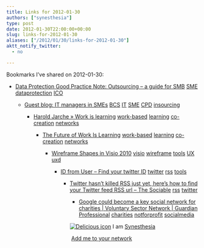 ```yaml
---
title: Links for 2012-01-30
authors: ["synesthesia"]
type: post
date: 2012-01-30T22:00:00+00:00
slug: links-for-2012-01-30 
aliases: ["/2012/01/30/links-for-2012-01-30"]
aktt_notify_twitter:
  - no

---
```

Bookmarks I&#8217;ve shared on 2012-01-30:

  * [Data Protection Good Practice Note: Outsourcing &#8211; a guide for SMB][1] 
    [SME][2] [dataprotection][3] [ICO][4] </li> 
    
      * [Guest blog: IT managers in SMEs][5] 
        [BCS][6] [IT][7] [SME][2] [CPD][8] [insourcing][9] </li> 
        
          * [Harold Jarche &raquo; Work is learning][10] 
            [work-based][11] [learning][12] [co-creation][13] [networks][14] </li> 
            
              * [The Future of Work Is Learning][15] 
                [work-based][11] [learning][12] [co-creation][13] [networks][14] </li> 
                
                  * [Wireframe Shapes in Visio 2010][16] 
                    [visio][17] [wireframe][18] [tools][19] [UX][20] [uxd][21] </li> 
                    
                      * [ID from User &#8211; Find your twitter ID][22] 
                        [twitter][23] [rss][24] [tools][19] </li> 
                        
                          * [Twitter hasn&rsquo;t killed RSS just yet, here&rsquo;s how to find your Twitter feed RSS url &#8211; The Sociable][25] 
                            [rss][24] [twitter][23] </li> 
                            
                              * [Google could become a key social network for charities | Voluntary Sector Network | Guardian Professional][26] 
                                [charities][27] [notforprofit][28] [socialmedia][29] </li> </ul> 
                                
                                <p class="deliciouslink">
                                  <a href="https://del.icio.us/synesthesia" title="See all my bookmarks on del.icio.us"><img src="https://www.synesthesia.co.uk/images/deliciousicon.jpg" alt="Delicious icon" /></a>&nbsp;I am <a href="https://del.icio.us/synesthesia" title="See all my bookmarks on del.icio.us">Synesthesia</a>
                                </p>
                                
                                <p class="deliciouslink">
                                  <a href="https://del.icio.us/network?add=synesthesia" title="Add me to your del.icio.us network"><img src="https://www.synesthesia.co.uk/images/add.gif" alt="" /></a>&nbsp;<a href="https://del.icio.us/network?add=synesthesia" title="Add me to your del.icio.us network">Add me to your network</a>
                                </p>

 [1]: https://www.ico.gov.uk/upload/documents/library/data_protection/practical_application/outsourcing_-_a_guide_for_small_and_medium_businesses.pdf
 [2]: https://www.delicious.com/synesthesia/SME
 [3]: https://www.delicious.com/synesthesia/dataprotection
 [4]: https://www.delicious.com/synesthesia/ICO
 [5]: https://www.bcs.org/content/conBlogPost/1996
 [6]: https://www.delicious.com/synesthesia/BCS
 [7]: https://www.delicious.com/synesthesia/IT
 [8]: https://www.delicious.com/synesthesia/CPD
 [9]: https://www.delicious.com/synesthesia/insourcing
 [10]: https://www.jarche.com/2010/10/work-is-learning-so-what
 [11]: https://www.delicious.com/synesthesia/work-based
 [12]: https://www.delicious.com/synesthesia/learning
 [13]: https://www.delicious.com/synesthesia/co-creation
 [14]: https://www.delicious.com/synesthesia/networks
 [15]: https://www.elsua.net/2011/10/05/the-future-of-work-is-learning/?utm_source=feedburner
 [16]: https://blogs.msdn.com/b/visio/archive/2009/12/22/wireframe-shapes-in-visio-2010.aspx
 [17]: https://www.delicious.com/synesthesia/visio
 [18]: https://www.delicious.com/synesthesia/wireframe
 [19]: https://www.delicious.com/synesthesia/tools
 [20]: https://www.delicious.com/synesthesia/UX
 [21]: https://www.delicious.com/synesthesia/uxd
 [22]: https://www.idfromuser.com/
 [23]: https://www.delicious.com/synesthesia/twitter
 [24]: https://www.delicious.com/synesthesia/rss
 [25]: https://sociable.co/social-media/twitter-hasnt-killed-rss-just-yet-heres-how-to-find-your-twitter-feed-rss-url
 [26]: https://www.guardian.co.uk/voluntary-sector-network/2012/jan/19/google-plus-social-network-charities?newsfeed=true
 [27]: https://www.delicious.com/synesthesia/charities
 [28]: https://www.delicious.com/synesthesia/notforprofit
 [29]: https://www.delicious.com/synesthesia/socialmedia